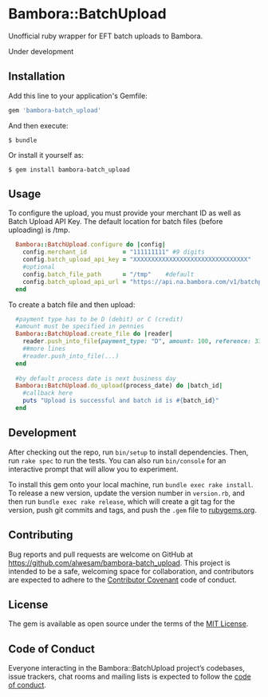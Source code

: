 # Bambora::BatchUpload

Unofficial ruby wrapper for EFT batch uploads to Bambora.

Under development

## Installation

Add this line to your application's Gemfile:

```ruby
gem 'bambora-batch_upload'
```

And then execute:

    $ bundle

Or install it yourself as:

    $ gem install bambora-batch_upload

## Usage

To configure the upload, you must provide your merchant ID as well as Batch
Upload API Key. The default location for batch files (before uploading) is /tmp.

```ruby
  Bambora::BatchUpload.configure do |config|
    config.merchant_id          = "111111111" #9 digits
    config.batch_upload_api_key = "XXXXXXXXXXXXXXXXXXXXXXXXXXXXXXXX"
    #optional
    config.batch_file_path      = "/tmp"    #default
    config.batch_upload_api_url = "https://api.na.bambora.com/v1/batchpayments" #default
  end
```

To create a batch file and then upload:

```ruby
  #payment type has to be D (debit) or C (credit)
  #amount must be specified in pennies
  Bambora::BatchUpload.create_file do |reader|
    reader.push_into_file(payment_type: "D", amount: 100, reference: 33, customer_code: "XXXXXXXXXXXXXXXXXXXXXXXXXXXXXXXX") 
    ##more lines
    #reader.push_into_file(...)
  end
   
  #by default process date is next business day
  Bambora::BatchUpload.do_upload(process_date) do |batch_id|
    #callback here
    puts "Upload is successful and batch id is #{batch_id}"
  end
```

## Development

After checking out the repo, run `bin/setup` to install dependencies. Then, run `rake spec` to run the tests. You can also run `bin/console` for an interactive prompt that will allow you to experiment.

To install this gem onto your local machine, run `bundle exec rake install`. To release a new version, update the version number in `version.rb`, and then run `bundle exec rake release`, which will create a git tag for the version, push git commits and tags, and push the `.gem` file to [rubygems.org](https://rubygems.org).

## Contributing

Bug reports and pull requests are welcome on GitHub at https://github.com/alwesam/bambora-batch_upload. This project is intended to be a safe, welcoming space for collaboration, and contributors are expected to adhere to the [Contributor Covenant](http://contributor-covenant.org) code of conduct.

## License

The gem is available as open source under the terms of the [MIT License](https://opensource.org/licenses/MIT).

## Code of Conduct

Everyone interacting in the Bambora::BatchUpload project’s codebases, issue trackers, chat rooms and mailing lists is expected to follow the [code of conduct](https://github.com/alwesam/bambora-batch_upload/blob/master/CODE_OF_CONDUCT.md).
